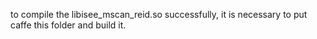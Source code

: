 to compile the libisee_mscan_reid.so successfully, it is necessary to put caffe this folder and build it.
